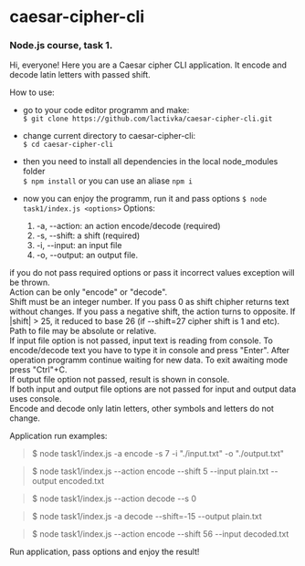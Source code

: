 # caesar-cipher-cli
### Node.js course, task 1.

<p>Hi, everyone! Here you are a Caesar cipher CLI application. It encode and decode latin letters with passed shift.<p>

How to use:

- go to your code editor programm and make:<br>
  `$ git clone https://github.com/lactivka/caesar-cipher-cli.git`

- change current directory to caesar-cipher-cli:<br>
  `$ cd caesar-cipher-cli`
  
- then you need to install all dependencies in the local node_modules folder<br>
  `$ npm install`
  or you can use an aliase `npm i`
  
- now you can enjoy the programm, run it and pass options
  `$ node task1/index.js <options>`
  Options:
   1. -a, --action: an action encode/decode (required)
   2. -s, --shift: a shift (required)
   3. -i, --input: an input file
   4. -o, --output: an output file.

 if you do not pass required options or pass it incorrect values exception will be thrown.<br>
 Action can be only "encode" or "decode".<br>
 Shift must be an integer number. If you pass 0 as shift chipher returns text without changes. If you pass a negative shift, the action turns to opposite. If |shift| > 25, it reduced to base 26 (if --shift=27 cipher shift is 1 and etc).<br>
 Path to file may be absolute or relative.<br>
 If input file option is not passed, input text is reading from console. To encode/decode text you have to type it in console and press "Enter". After operation programm continue waiting for new data. To exit awaiting mode press "Ctrl"+C.<br>
 If output file option not passed, result is shown in console.<br>
 If both input and output file options are not passed for input and output data uses console.<br>
 Encode and decode only latin letters, other symbols and letters do not change.<br>
 
 Application run examples:
 
 >$ node task1/index.js -a encode -s 7 -i "./input.txt" -o "./output.txt"
 
 >$ node task1/index.js --action encode --shift 5 --input plain.txt --output encoded.txt
 
 >$ node task1/index.js --action decode --s 0
 
 >$ node task1/index.js -a decode --shift=-15 --output plain.txt
 
 >$ node task1/index.js --action encode --shift 56 --input decoded.txt
 
 Run application, pass options and enjoy the result!
  
